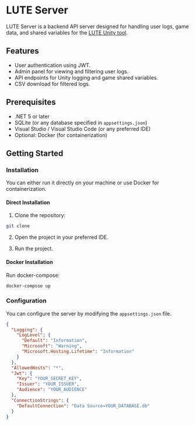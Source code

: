 # LUTE Server

LUTE Server is a backend API server designed for handling user logs, game data, and shared variables for the [LUTE Unity tool](https://github.com/LoGaCulture/LUTE).

## Features

- User authentication using JWT.
- Admin panel for viewing and filtering user logs.
- API endpoints for Unity logging and game shared variables.
- CSV download for filtered logs.
  
## Prerequisites

- .NET 5 or later
- SQLite (or any database specified in `appsettings.json`)
- Visual Studio / Visual Studio Code (or any preferred IDE)
- Optional: Docker (for containerization)

## Getting Started

### Installation

You can either run it directly on your machine or use Docker for containerization.

#### Direct Installation

1. Clone the repository:

```bash
git clone 
```

2. Open the project in your preferred IDE.

3. Run the project.

#### Docker Installation

Run docker-compose:

```bash 
docker-compose up
```

### Configuration

You can configure the server by modifying the `appsettings.json` file.

```json
{
  "Logging": {
    "LogLevel": {
      "Default": "Information",
      "Microsoft": "Warning",
      "Microsoft.Hosting.Lifetime": "Information"
    }
  },
  "AllowedHosts": "*",
  "Jwt": {
    "Key": "YOUR_SECRET_KEY",
    "Issuer": "YOUR_ISSUER",
    "Audience": "YOUR_AUDIENCE"
  },
  "ConnectionStrings": {
    "DefaultConnection": "Data Source=YOUR_DATABASE.db"
  }
}
```




